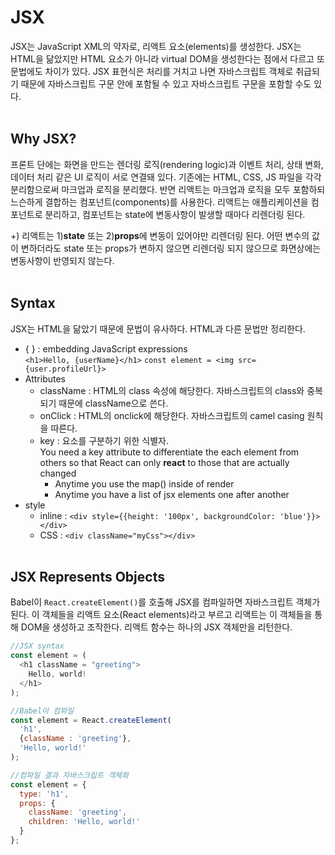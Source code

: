 # JSX
JSX는 JavaScript XML의 약자로, 리액트 요소(elements)를 생성한다. JSX는 HTML을 닮았지만 HTML 요소가 아니라 virtual DOM을 생성한다는 점에서 다르고 또 문법에도 차이가 있다. JSX 표현식은 처리를 거치고 나면 자바스크립트 객체로 취급되기 때문에 자바스크립트 구문 안에 포함될 수 있고 자바스크립트 구문을 포함할 수도 있다.
<br/><br/>

## Why JSX?
프론트 단에는 화면을 만드는 렌더링 로직(rendering logic)과 이벤트 처리, 상태 변화, 데이터 처리 같은 UI 로직이 서로 연결돼 있다. 기존에는 HTML, CSS, JS 파일을 각각 분리함으로써 마크업과 로직을 분리했다. 반면 리액트는 마크업과 로직을 모두 포함하되 느슨하게 결합하는 컴포넌트(components)를 사용한다. 리액트는 애플리케이션을 컴포넌트로 분리하고, 컴포넌트는 state에 변동사항이 발생할 때마다 리렌더링 된다.  

+) 리액트는 1)**state** 또는 2)**props**에 변동이 있어야만 리렌더링 된다. 어떤 변수의 값이 변하더라도 state 또는 props가 변하지 않으면 리렌더링 되지 않으므로 화면상에는 변동사항이 반영되지 않는다.
<br/><br/>

## Syntax
JSX는 HTML을 닮았기 때문에 문법이 유사하다. HTML과 다른 문법만 정리한다.  
* { } : embedding JavaScript expressions  
  `<h1>Hello, {userName}</h1>` `const element = <img src={user.profileUrl}>`
* Attributes
  * className : HTML의 class 속성에 해당한다. 자바스크립트의 class와 중복되기 때문에 className으로 쓴다.
  * onClick : HTML의 onclick에 해당한다. 자바스크립트의 camel casing 원칙을 따른다.
  * key : 요소를 구분하기 위한 식별자.  
    You need a key attribute to differentiate the each element from others so that React can only **react** to those that are actually changed
    * Anytime you use the map() inside of render
    * Anytime you have a list of jsx elements one after another
* style  
  * inline : `<div style={{height: '100px', backgroundColor: 'blue'}}></div>`
  * CSS : `<div className="myCss"></div>`
<br/><br/>

## JSX Represents Objects
Babel이 `React.createElement()`를 호출해 JSX를 컴파일하면 자바스크립트 객체가 된다. 이 객체들을 리액트 요소(React elements)라고 부르고 리액트는 이 객체들을 통해 DOM을 생성하고 조작한다. 리액트 함수는 하나의 JSX 객체만을 리턴한다.
```javascript
//JSX syntax
const element = (
  <h1 className = "greeting">
    Hello, world!
  </h1>
);

//Babel이 컴파일
const element = React.createElement(
  'h1',
  {className : 'greeting'},
  'Hello, world!'
);

//컴파일 결과 자바스크립트 객체화
const element = {
  type: 'h1',
  props: {
    className: 'greeting',
    children: 'Hello, world!'
  }
};
```


